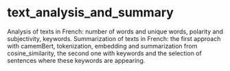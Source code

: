 # text_analysis_and_summary
Analysis of texts in French: number of words and unique words, polarity and subjectivity, keywords.
Summarization of texts in French: the first approach with camemBert, tokenization, embedding and summarization from cosine_similarity, the second one with keywords and the selection of sentences where these keywords are appearing. 
